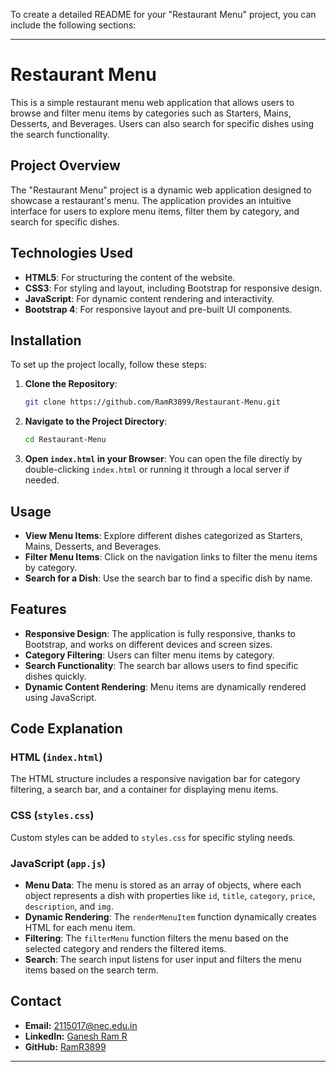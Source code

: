 To create a detailed README for your "Restaurant Menu" project, you can include the following sections:

---

# Restaurant Menu

This is a simple restaurant menu web application that allows users to browse and filter menu items by categories such as Starters, Mains, Desserts, and Beverages. Users can also search for specific dishes using the search functionality.

## Project Overview

The "Restaurant Menu" project is a dynamic web application designed to showcase a restaurant's menu. The application provides an intuitive interface for users to explore menu items, filter them by category, and search for specific dishes.

## Technologies Used

- **HTML5**: For structuring the content of the website.
- **CSS3**: For styling and layout, including Bootstrap for responsive design.
- **JavaScript**: For dynamic content rendering and interactivity.
- **Bootstrap 4**: For responsive layout and pre-built UI components.

## Installation

To set up the project locally, follow these steps:

1. **Clone the Repository**:
    ```bash
    git clone https://github.com/RamR3899/Restaurant-Menu.git
    ```
2. **Navigate to the Project Directory**:
    ```bash
    cd Restaurant-Menu
    ```
3. **Open `index.html` in your Browser**:
    You can open the file directly by double-clicking `index.html` or running it through a local server if needed.

## Usage

- **View Menu Items**: Explore different dishes categorized as Starters, Mains, Desserts, and Beverages.
- **Filter Menu Items**: Click on the navigation links to filter the menu items by category.
- **Search for a Dish**: Use the search bar to find a specific dish by name.

## Features

- **Responsive Design**: The application is fully responsive, thanks to Bootstrap, and works on different devices and screen sizes.
- **Category Filtering**: Users can filter menu items by category.
- **Search Functionality**: The search bar allows users to find specific dishes quickly.
- **Dynamic Content Rendering**: Menu items are dynamically rendered using JavaScript.

## Code Explanation

### HTML (`index.html`)

The HTML structure includes a responsive navigation bar for category filtering, a search bar, and a container for displaying menu items.

### CSS (`styles.css`)

Custom styles can be added to `styles.css` for specific styling needs.

### JavaScript (`app.js`)

- **Menu Data**: The menu is stored as an array of objects, where each object represents a dish with properties like `id`, `title`, `category`, `price`, `description`, and `img`.
- **Dynamic Rendering**: The `renderMenuItem` function dynamically creates HTML for each menu item.
- **Filtering**: The `filterMenu` function filters the menu based on the selected category and renders the filtered items.
- **Search**: The search input listens for user input and filters the menu items based on the search term.

## Contact

- **Email:** [2115017@nec.edu.in](mailto:2115017@nec.edu.in)
- **LinkedIn:** [Ganesh Ram R](https://www.linkedin.com/in/ganesh-ram-r-0a2756229/)
- **GitHub:** [RamR3899](https://github.com/RamR3899)

---
